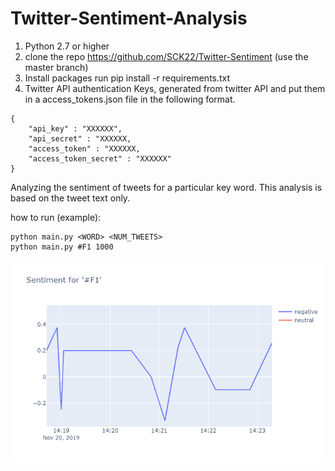 # Twitter-Sentiment-Analysis
1. Python 2.7 or higher
2. clone the repo https://github.com/SCK22/Twitter-Sentiment (use the master branch)
3. Install packages run pip install -r requirements.txt
4. Twitter API authentication Keys, generated from twitter API and put them in a access_tokens.json file in the following format.
```
{
    "api_key" : "XXXXXX",
    "api_secret" : "XXXXXX,
    "access_token" : "XXXXXX,
    "access_token_secret" : "XXXXXX"
} 
```
Analyzing the sentiment of tweets for a particular key word. This analysis is based on the tweet text only.

how to run (example):
```
python main.py <WORD> <NUM_TWEETS>
python main.py #F1 1000
```

![Sample image](img/newplot.png)

